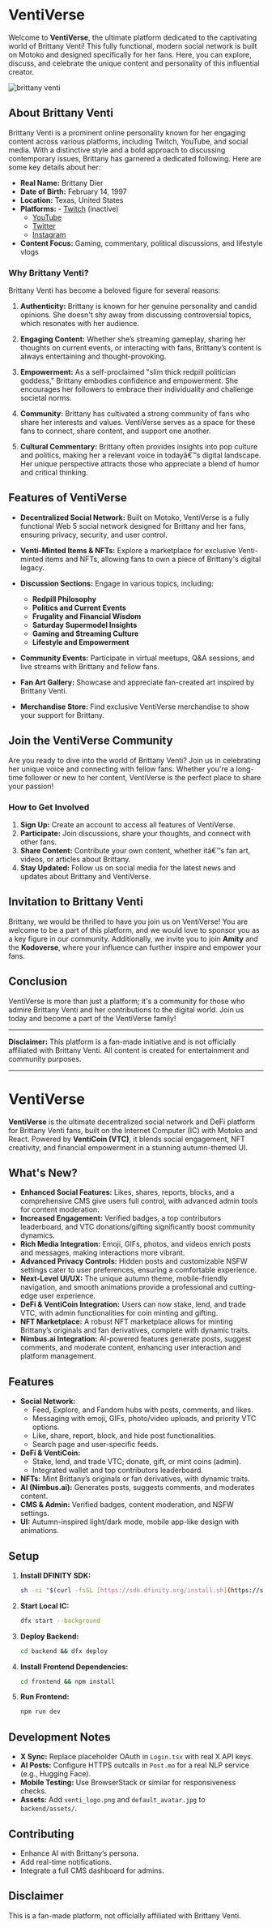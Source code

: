 # VentiVerse

Welcome to **VentiVerse**, the ultimate platform dedicated to the captivating world of Brittany Venti! This fully functional, modern social network is built on Motoko and designed specifically for her fans. Here, you can explore, discuss, and celebrate the unique content and personality of this influential creator.

![brittany venti](https://github.com/the-real-kodoninja/VentiVerse/blob/main/MV5BNzc2YTFjOGItMWE0MS00ZGM0LWI3MTUtZGNjZGY5NDc0MGQ0XkEyXkFqcGc%40._V1_FMjpg_UX1000_.jpg)

## About Brittany Venti

Brittany Venti is a prominent online personality known for her engaging content across various platforms, including Twitch, YouTube, and social media. With a distinctive style and a bold approach to discussing contemporary issues, Brittany has garnered a dedicated following. Here are some key details about her:

- **Real Name:** Brittany Dier
- **Date of Birth:** February 14, 1997
- **Location:** Texas, United States
- **Platforms:** - [Twitch](https://www.twitch.tv/brittanyventi) (inactive)
  - [YouTube](https://www.youtube.com/@BrittanyVenti)
  - [Twitter](https://twitter.com/BrittanyVenti)
  - [Instagram](https://www.instagram.com/brittanywears/)
- **Content Focus:** Gaming, commentary, political discussions, and lifestyle vlogs

### Why Brittany Venti?

Brittany Venti has become a beloved figure for several reasons:

1. **Authenticity:** Brittany is known for her genuine personality and candid opinions. She doesn't shy away from discussing controversial topics, which resonates with her audience.

2. **Engaging Content:** Whether she’s streaming gameplay, sharing her thoughts on current events, or interacting with fans, Brittany’s content is always entertaining and thought-provoking.

3. **Empowerment:** As a self-proclaimed "slim thick redpill politician goddess," Brittany embodies confidence and empowerment. She encourages her followers to embrace their individuality and challenge societal norms.

4. **Community:** Brittany has cultivated a strong community of fans who share her interests and values. VentiVerse serves as a space for these fans to connect, share content, and support one another.

5. **Cultural Commentary:** Brittany often provides insights into pop culture and politics, making her a relevant voice in todayâ€™s digital landscape. Her unique perspective attracts those who appreciate a blend of humor and critical thinking.

## Features of VentiVerse

- **Decentralized Social Network:** Built on Motoko, VentiVerse is a fully functional Web 5 social network designed for Brittany and her fans, ensuring privacy, security, and user control.

- **Venti-Minted Items & NFTs:** Explore a marketplace for exclusive Venti-minted items and NFTs, allowing fans to own a piece of Brittany's digital legacy.

- **Discussion Sections:** Engage in various topics, including:
  - **Redpill Philosophy**
  - **Politics and Current Events**
  - **Frugality and Financial Wisdom**
  - **Saturday Supermodel Insights**
  - **Gaming and Streaming Culture**
  - **Lifestyle and Empowerment**

- **Community Events:** Participate in virtual meetups, Q&A sessions, and live streams with Brittany and fellow fans.

- **Fan Art Gallery:** Showcase and appreciate fan-created art inspired by Brittany Venti.

- **Merchandise Store:** Find exclusive VentiVerse merchandise to show your support for Brittany.

## Join the VentiVerse Community

Are you ready to dive into the world of Brittany Venti? Join us in celebrating her unique voice and connecting with fellow fans. Whether you're a long-time follower or new to her content, VentiVerse is the perfect place to share your passion!

### How to Get Involved

1. **Sign Up:** Create an account to access all features of VentiVerse.
2. **Participate:** Join discussions, share your thoughts, and connect with other fans.
3. **Share Content:** Contribute your own content, whether itâ€™s fan art, videos, or articles about Brittany.
4. **Stay Updated:** Follow us on social media for the latest news and updates about Brittany and VentiVerse.

## Invitation to Brittany Venti

Brittany, we would be thrilled to have you join us on VentiVerse! You are welcome to be a part of this platform, and we would love to sponsor you as a key figure in our community. Additionally, we invite you to join **Amity** and the **Kodoverse**, where your influence can further inspire and empower your fans.

## Conclusion

VentiVerse is more than just a platform; it's a community for those who admire Brittany Venti and her contributions to the digital world. Join us today and become a part of the VentiVerse family!

---

**Disclaimer:** This platform is a fan-made initiative and is not officially affiliated with Brittany Venti. All content is created for entertainment and community purposes.

---

# VentiVerse

**VentiVerse** is the ultimate decentralized social network and DeFi platform for Brittany Venti fans, built on the Internet Computer (IC) with Motoko and React. Powered by **VentiCoin (VTC)**, it blends social engagement, NFT creativity, and financial empowerment in a stunning autumn-themed UI.

## What's New?

-   **Enhanced Social Features:** Likes, shares, reports, blocks, and a comprehensive CMS give users full control, with advanced admin tools for content moderation.
-   **Increased Engagement:** Verified badges, a top contributors leaderboard, and VTC donations/gifting significantly boost community dynamics.
-   **Rich Media Integration:** Emoji, GIFs, photos, and videos enrich posts and messages, making interactions more vibrant.
-   **Advanced Privacy Controls:** Hidden posts and customizable NSFW settings cater to user preferences, ensuring a comfortable experience.
-   **Next-Level UI/UX:** The unique autumn theme, mobile-friendly navigation, and smooth animations provide a professional and cutting-edge user experience.
-   **DeFi & VentiCoin Integration:** Users can now stake, lend, and trade VTC, with admin functionalities for coin minting and gifting.
-   **NFT Marketplace:** A robust NFT marketplace allows for minting Brittany’s originals and fan derivatives, complete with dynamic traits.
-   **Nimbus.ai Integration:** AI-powered features generate posts, suggest comments, and moderate content, enhancing user interaction and platform management.

## Features

-   **Social Network:**
    -   Feed, Explore, and Fandom hubs with posts, comments, and likes.
    -   Messaging with emoji, GIFs, photo/video uploads, and priority VTC options.
    -   Like, share, report, block, and hide post functionalities.
    -   Search page and user-specific feeds.
-   **DeFi & VentiCoin:**
    -   Stake, lend, and trade VTC; donate, gift, or mint coins (admin).
    -   Integrated wallet and top contributors leaderboard.
-   **NFTs:** Mint Brittany’s originals or fan derivatives, with dynamic traits.
-   **AI (Nimbus.ai):** Generates posts, suggests comments, and moderates content.
-   **CMS & Admin:** Verified badges, content moderation, and NSFW settings.
-   **UI:** Autumn-inspired light/dark mode, mobile app-like design with animations.

## Setup

1.  **Install DFINITY SDK:**
    ```bash
    sh -ci "$(curl -fsSL [https://sdk.dfinity.org/install.sh](https://sdk.dfinity.org/install.sh))"
    ```
2.  **Start Local IC:**
    ```bash
    dfx start --background
    ```
3.  **Deploy Backend:**
    ```bash
    cd backend && dfx deploy
    ```
4.  **Install Frontend Dependencies:**
    ```bash
    cd frontend && npm install
    ```
5.  **Run Frontend:**
    ```bash
    npm run dev
    ```

## Development Notes

-   **X Sync:** Replace placeholder OAuth in `Login.tsx` with real X API keys.
-   **AI Posts:** Configure HTTPS outcalls in `Post.mo` for a real NLP service (e.g., Hugging Face).
-   **Mobile Testing:** Use BrowserStack or similar for responsiveness checks.
-   **Assets:** Add `venti_logo.png` and `default_avatar.jpg` to `backend/assets/`.

## Contributing

-   Enhance AI with Brittany’s persona.
-   Add real-time notifications.
-   Integrate a full CMS dashboard for admins.

## Disclaimer

This is a fan-made platform, not officially affiliated with Brittany Venti.